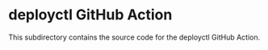 # deployctl GitHub Action

This subdirectory contains the source code for the deployctl GitHub Action.
